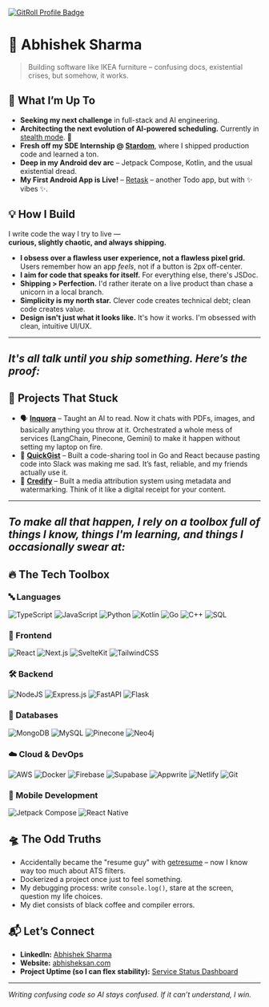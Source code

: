 <a href="https://gitroll.io/profile/uNcllNgZIyAOKrnUm43AumtTuJ6w1" target="_blank"><img src="https://gitroll.io/api/badges/profiles/v1/uNcllNgZIyAOKrnUm43AumtTuJ6w1?theme=darkEmerald" alt="GitRoll Profile Badge"/></a>

# 👾 Abhishek Sharma 
> Building software like IKEA furniture – confusing docs, existential crises, but somehow, it works.

## 🚀 What I’m Up To
- **Seeking my next challenge** in full-stack and AI engineering.
- **Architecting the next evolution of AI-powered scheduling.** Currently in [stealth mode](https://schedge.vercel.app/). 🤫
- **Fresh off my SDE Internship @ [Stardom](https://stardom.co.in)**, where I shipped production code and learned a ton.
- **Deep in my Android dev arc** – Jetpack Compose, Kotlin, and the usual existential dread.  
- **My First Android App is Live!** – [Retask](https://github.com/abhisheksharm-3/retask/releases/) – another Todo app, but with ✨ vibes ✨.  

## 💡 How I Build

I write code the way I try to live —  
**curious, slightly chaotic, and always shipping.**

- **I obsess over a flawless user experience, not a flawless pixel grid.** Users remember how an app *feels*, not if a button is 2px off-center.
- **I aim for code that speaks for itself.** For everything else, there's JSDoc.
- **Shipping > Perfection.** I'd rather iterate on a live product than chase a unicorn in a local branch.
- **Simplicity is my north star.** Clever code creates technical debt; clean code creates value.
- **Design isn't just what it looks like.** It's how it works. I'm obsessed with clean, intuitive UI/UX.  

---
*It's all talk until you ship something. Here’s the proof:*
---

## 🧩 Projects That Stuck
- 🗣️ **[Inquora](https://inquora.vercel.app/)** – Taught an AI to read. Now it chats with PDFs, images, and basically anything you throw at it. Orchestrated a whole mess of services (LangChain, Pinecone, Gemini) to make it happen without setting my laptop on fire.
- 🔗 **[QuickGist](https://quickgist.vercel.app/)** – Built a code-sharing tool in Go and React because pasting code into Slack was making me sad. It’s fast, reliable, and my friends actually use it.
- 🔐 **[Credify](https://github.com/abhisheksharm-3/credify)** – Built a media attribution system using metadata and watermarking. Think of it like a digital receipt for your content.  

---
*To make all that happen, I rely on a toolbox full of things I know, things I'm learning, and things I occasionally swear at:*
---

## 🔥 The Tech Toolbox
### 🔤 Languages
![TypeScript](https://img.shields.io/badge/typescript-%23007ACC.svg?style=for-the-badge&logo=typescript&logoColor=white) ![JavaScript](https://img.shields.io/badge/javascript-%23323330.svg?style=for-the-badge&logo=javascript&logoColor=%23F7DF1E) ![Python](https://img.shields.io/badge/python-3670A0?style=for-the-badge&logo=python&logoColor=ffdd54) ![Kotlin](https://img.shields.io/badge/kotlin-%237F52FF.svg?style=for-the-badge&logo=kotlin&logoColor=white) ![Go](https://img.shields.io/badge/go-%2300ADD8.svg?style=for-the-badge&logo=go&logoColor=white) ![C++](https://img.shields.io/badge/c++-%2300599C.svg?style=for-the-badge&logo=c%2B%2B&logoColor=white) ![SQL](https://img.shields.io/badge/sql-%23000000.svg?style=for-the-badge&logo=sqlite&logoColor=white)

### 🎨 Frontend
![React](https://img.shields.io/badge/react-%2320232a.svg?style=for-the-badge&logo=react&logoColor=%2361DAFB) ![Next.js](https://img.shields.io/badge/Next-black?style=for-the-badge&logo=next.js&logoColor=white) ![SvelteKit](https://img.shields.io/badge/SvelteKit-FF3E00?style=for-the-badge&logo=svelte&logoColor=white) ![TailwindCSS](https://img.shields.io/badge/tailwindcss-%2338B2AC.svg?style=for-the-badge&logo=tailwind-css&logoColor=white)

### 🛠️ Backend
![NodeJS](https://img.shields.io/badge/node.js-6DA55F?style=for-the-badge&logo=node.js&logoColor=white) ![Express.js](https://img.shields.io/badge/express.js-%23404d59.svg?style=for-the-badge&logo=express&logoColor=%2361DAFB) ![FastAPI](https://img.shields.io/badge/FastAPI-005571?style=for-the-badge&logo=fastapi) ![Flask](https://img.shields.io/badge/flask-%23000.svg?style=for-the-badge&logo=flask&logoColor=white) 

### 💾 Databases
![MongoDB](https://img.shields.io/badge/MongoDB-%234ea94b.svg?style=for-the-badge&logo=mongodb&logoColor=white) ![MySQL](https://img.shields.io/badge/mysql-%2300f.svg?style=for-the-badge&logo=mysql&logoColor=white) ![Pinecone](https://img.shields.io/badge/Pinecone-3B82F6?style=for-the-badge&logo=pinecone&logoColor=white) ![Neo4j](https://img.shields.io/badge/Neo4j-%23008CC1.svg?style=for-the-badge&logo=neo4j&logoColor=white)

### ☁️ Cloud & DevOps
![AWS](https://img.shields.io/badge/AWS-232F3E?style=for-the-badge&logo=amazonwebservices&logoColor=white) ![Docker](https://img.shields.io/badge/docker-%230db7ed.svg?style=for-the-badge&logo=docker&logoColor=white) ![Firebase](https://img.shields.io/badge/firebase-%23039BE5.svg?style=for-the-badge&logo=firebase) ![Supabase](https://img.shields.io/badge/Supabase-3ECF8E?style=for-the-badge&logo=supabase&logoColor=white) ![Appwrite](https://img.shields.io/badge/appwrite-F02E65?style=for-the-badge&logo=appwrite&logoColor=white) ![Netlify](https://img.shields.io/badge/netlify-%23000000.svg?style=for-the-badge&logo=netlify&logoColor=white) ![Git](https://img.shields.io/badge/Git-%23F05032.svg?style=for-the-badge&logo=git&logoColor=white)

### 📱 Mobile Development
![Jetpack Compose](https://img.shields.io/badge/Jetpack%20Compose-4285F4.svg?style=for-the-badge&logo=jetpackcompose&logoColor=white)  ![React Native](https://img.shields.io/badge/react_native-%2320232a.svg?style=for-the-badge&logo=react&logoColor=%2361DAFB)

## 🛸 The Odd Truths
- Accidentally became the "resume guy" with [getresume](https://getresumes.vercel.app) – now I know way too much about ATS filters.  
- Dockerized a project once just to feel something.  
- My debugging process: write `console.log()`, stare at the screen, question my life choices.  
- My diet consists of black coffee and compiler errors.  

## 📬 Let’s Connect
- **LinkedIn:** [Abhishek Sharma](https://www.linkedin.com/in/abhisheksan/)  
- **Website:** [abhisheksan.com](https://abhisheksan.com/)  
- **Project Uptime (so I can flex stability):** [Service Status Dashboard](https://stats.uptimerobot.com/9h8cipdOTd)  

---

*Writing confusing code so AI stays confused. If it can’t understand, I win.*

